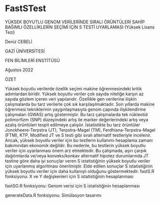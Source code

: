 # FastSTest
YÜKSEK BOYUTLU GENOM VERİLERİNDE SIRALI ÖRÜNTÜLERİ SAHİP BAĞIMLI ÖZELLİKLERİN SEÇİMİ İÇİN S TESTİ UYARLAMASI
(Yüksek Lisans Tezi)

Deniz CEBELİ

GAZİ ÜNİVERSİTESİ

FEN BİLİMLERİ ENSTİTÜSÜ

Ağustos 2022

ÖZET

Yüksek boyutlu verilerde özellik seçimi makine öğrenmesindeki kritik adımlardan biridir.
Yüksek boyutlu veriler çok sayıda niteliğe karşın az sayıda gözlem içeren veri yapılarıdır.
Özellikle gen verilerine ilişkin çalışmalarda bu tarz verilerle çok sık karşılaşılmaktadır. Son
yıllarda makine öğrenmesi tekniklerinin yaygınlaşmasıyla genom çapında ilişkilendirme
çalışmaları (GWAS) artış göstermiştir. Bu tarz çalışmalarda tek nükleotid polimorfizm
(SNP) düzeyindeki artış ile marker değerlerindeki artış veya azalış örüntüleri tespit edilmeye
çalışılır. İstatistikte bu tarz örüntüler Jonckheere-Terpstra (JT), Terpstra-Magel (TM),
Ferdhiana-Terpstra-Magel (FTM), KTP, Modified JT ve S testi gibi sıralı alternatif
testleriyle incelenir. Ancak, yüksek boyutlu veriler için bu testlerin kullanımı hesaplama
zamanı bakımından ekonomik değildir. Bu nedenle, bu testlerin yüksek boyutlu veriler için
uyarlanması önem arz etmektedir. Bu çalışmada, aşırı çarpık dağılımlarda ve/veya
konveks/konkav alternatif hipotez durumlarında JT testine göre daha iyi sonuçlar veren S
istatistiğinin yüksek boyutlu veriler için uyarlanmış algoritması önerilmiştir. Elde edilen
sonuçlar S istatistiğinin yüksek boyutlu veriler için daha kullanışlı olduğunu göstermektedir.
fastS.R fonksiyonu: X ve Y değişkenleri için S istatistiğinin hesaplanması

fastSG.R fonksiyonu: Genom verisi için S istatistiğinin hesaplanması

generateData.R fonksiyonu: Simülasyon tasarımı
